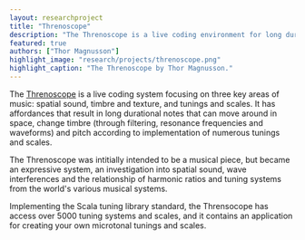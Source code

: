 ```yaml
---
layout: researchproject
title: "Threnoscope"
description: "The Threnoscope is a live coding environment for long durations."
featured: true
authors: ["Thor Magnusson"]
highlight_image: "research/projects/threnoscope.png"
highlight_caption: "The Threnoscope by Thor Magnusson."
---
```


The <a href="https://thormagnusson.github.io/threnoscope/" title="Threnoscope">Threnoscope</a> is a live coding system focusing on three key areas of music: spatial sound, timbre and texture, and tunings and scales. It has affordances that result in long durational notes that can move around in space, change timbre (through filtering, resonance frequencies and waveforms) and pitch according to implementation of numerous tunings and scales.

The Threnoscope was intitially intended to be a musical piece, but became an expressive system, an investigation into spatial sound, wave interferences and the relationship of harmonic ratios and tuning systems from the world's various musical systems.

Implementing the Scala tuning library standard, the Thrensocope has access over 5000 tuning systems and scales, and it contains an application for creating your own microtonal tunings and scales.
